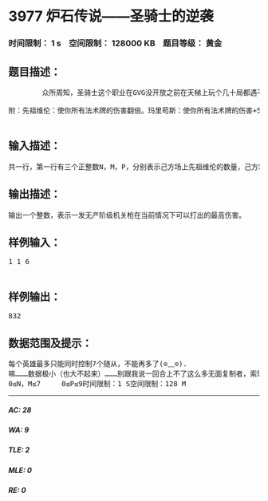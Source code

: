 # 3977 炉石传说——圣骑士的逆袭   
### 时间限制： 1 s&nbsp;&nbsp;&nbsp;&nbsp;空间限制： 128000 KB&nbsp;&nbsp;&nbsp;&nbsp;题目等级： 黄金  
## 题目描述：  

<pre>
        众所周知，圣骑士这个职业在GVG没开放之前在天梯上玩个几十局都遇不到一个。。碰到圣骑士内战都能作为惊奇的事情发帖吧，乌瑟尔表示：你们不要这样鄙视我啊，我也是能打出很高伤害的。暴雪爸爸鄙视的看了他一眼：用什么，熔岩元气弹吗………乌瑟尔猥琐一笑：安度因把他家的先祖维伦借给我了，看我无产阶级机关枪，哒哒哒哒哒哒（根本停不下来）………安度因表示：谁要借给你先祖维伦了，明明是你抢过去的。。既然大家都知道要干什么了，那就开始干活吧。请计算出一发无产阶级机关枪最多可以打出多少伤害。  
  
附：先祖维伦：使你所有法术牌的伤害翻倍。玛里苟斯：使你所有法术牌的伤害+5。无面复制者：变成一个指定随从。无产阶级机关枪：随机对敌方角色造成8点伤害。  

</pre>
  
  
## 输入描述：  

<pre>
共一行，第一行有三个正整数N，M，P，分别表示己方场上先祖维伦的数量，己方场上玛里苟斯的数量和手牌中无面复制者的数量。手牌中固定有一发无产阶级机关枪。
</pre>
  
  
## 输出描述：  

<pre>
输出一个整数，表示一发无产阶级机关枪在当前情况下可以打出的最高伤害。
</pre>
  
  
## 样例输入：  

<pre>
1 1 6  

</pre>
  
  
## 样例输出：  

<pre>
832
</pre>
  
  
## 数据范围及提示：  

<pre>
每个英雄最多只能同时控制7个随从，不能再多了(⊙﹏⊙).  
嘛………数据极小（也大不起来）………别跟我说一回合上不了这么多无面复制者，索瑞森大帝是干什么用的…………  
0≤N，M≤7     0≤P≤9时间限制：1 S空间限制：128 M
</pre>
  
  
***  

##### AC: 28  
##### WA: 9  
##### TLE: 2  
##### MLE: 0  
##### RE: 0  
